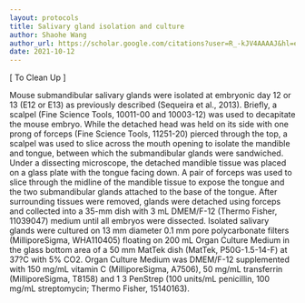 ```yaml
---
layout: protocols
title: Salivary gland isolation and culture
author: Shaohe Wang
author_url: https://scholar.google.com/citations?user=R_-kJV4AAAAJ&hl=en
date: 2021-10-12
---
```


[ To Clean Up ]

Mouse submandibular salivary glands were isolated at embryonic day 12 or 13 (E12 or E13) as previously described (Sequeira et al., 2013). Briefly, a scalpel (Fine Science Tools, 10011-00 and 10003-12) was used to decapitate the mouse embryo. While the detached head was held on its side with one prong of forceps (Fine Science Tools, 11251-20) pierced through the top, a scalpel was used to slice across the mouth opening to isolate the mandible and tongue, between which the submandibular glands were sandwiched. Under a dissecting microscope, the detached mandible tissue was placed on a glass plate with the tongue facing down. A pair of forceps was used to slice through the midline of the mandible tissue to expose the tongue and the two submandibular glands attached to the base of the tongue. After surrounding tissues were removed, glands were detached using forceps and collected into a 35-mm dish with 3 mL DMEM/F-12 (Thermo Fisher, 11039047) medium until all embryos were dissected. Isolated salivary glands were cultured on 13 mm diameter 0.1 mm pore polycarbonate filters (MilliporeSigma, WHA110405) floating on 200 mL Organ Culture Medium in the glass bottom area of a 50 mm MatTek dish (MatTek, P50G-1.5-14-F) at 37?C with 5% CO2. Organ Culture Medium was DMEM/F-12 supplemented with 150 mg/mL vitamin C (MilliporeSigma, A7506), 50 mg/mL transferrin (MilliporeSigma, T8158) and 1 3 PenStrep (100 units/mL penicillin, 100 mg/mL streptomycin; Thermo Fisher, 15140163).
